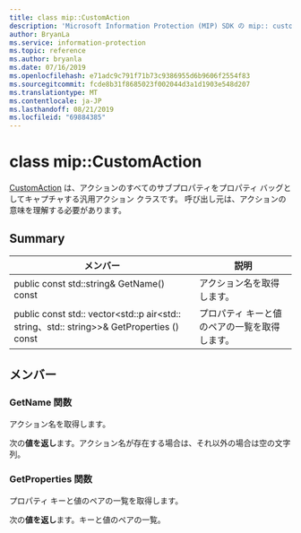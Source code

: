 ```yaml
---
title: class mip::CustomAction
description: 'Microsoft Information Protection (MIP) SDK の mip:: customaction クラスについて説明します。'
author: BryanLa
ms.service: information-protection
ms.topic: reference
ms.author: bryanla
ms.date: 07/16/2019
ms.openlocfilehash: e71adc9c791f71b73c9386955d6b9606f2554f83
ms.sourcegitcommit: fcde8b31f8685023f002044d3a1d1903e548d207
ms.translationtype: MT
ms.contentlocale: ja-JP
ms.lasthandoff: 08/21/2019
ms.locfileid: "69884385"
---
```

# <a name="class-mipcustomaction"></a>class mip::CustomAction 
[CustomAction](class_mip_customaction.md) は、アクションのすべてのサブプロパティをプロパティ バッグとしてキャプチャする汎用アクション クラスです。 呼び出し元は、アクションの意味を理解する必要があります。
  
## <a name="summary"></a>Summary
 メンバー                        | 説明                                
--------------------------------|---------------------------------------------
public const std::string& GetName() const  |  アクション名を取得します。
public const std:: vector\<std::p air\<std:: string、std:: string\>\>& GetProperties () const  |  プロパティ キーと値のペアの一覧を取得します。
  
## <a name="members"></a>メンバー
  
### <a name="getname-function"></a>GetName 関数
アクション名を取得します。

  
次の**値を返し**ます。アクション名が存在する場合は、それ以外の場合は空の文字列。
  
### <a name="getproperties-function"></a>GetProperties 関数
プロパティ キーと値のペアの一覧を取得します。

  
次の**値を返し**ます。キーと値のペアの一覧。